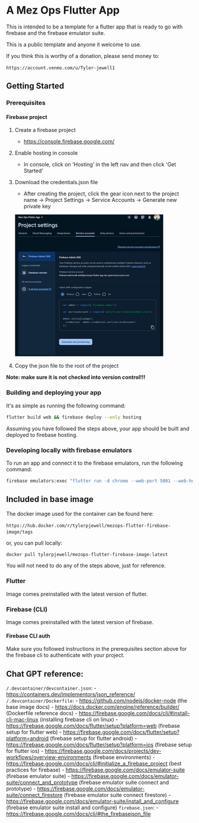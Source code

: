 # A Mez Ops Flutter App

This is intended to be a template for a flutter app that is ready to go with firebase and the firebase emulator suite.

This is a public template and anyone it welcome to use. 

If you think this is worthy of a donation, please send money to:

`https://account.venmo.com/u/Tyler-jewell1`

## Getting Started

### Prerequisites

#### Firebase project

1. Create a firebase project
    - https://console.firebase.google.com/
2. Enable hosting in console
    - In console, click on 'Hosting' in the left nav and then click 'Get Started'
3. Download the credentials.json file
    - After creating the project, click the gear icon next to the project name -> Project Settings -> Service Accounts -> Generate new private key

    ![Alt text](assets/download-service-account-json.png)
4. Copy the json file to the root of the project

**Note: make sure it is not checked into version control!!!**

### Building and deploying your app

It's as simple as running the following command:

```bash
flutter build web && firebase deploy --only hosting
```

Assuming you have followed the steps above, your app should be built and deployed to firebase hosting.

### Developing locally with firebase emulators

To run an app and connect it to the firebase emulators, run the following command:

```bash
firebase emulators:exec "flutter run -d chrome --web-port 5001 --web-hostname localhost"
```

## Included in base image

The docker image used for the container can be found here:

`https://hub.docker.com/r/tylerpjewell/mezops-flutter-firebase-image/tags`

or, you can pull locally:

```bash 
docker pull tylerpjewell/mezops-flutter-firebase-image:latest
```

You will not need to do any of the steps above, just for reference. 

### Flutter

Image comes preinstalled with the latest version of flutter. 

### Firebase (CLI)

Image comes preinstalled with the latest version of firebase.

#### Firebase CLI auth

Make sure you followed instructions in the prerequisites section above for the firebase cli to authenticate with your project.


## Chat GPT reference:
`/.devcontainer/devcontainer.json`: 
    - https://containers.dev/implementors/json_reference/
`/.devcontainer/Dockerfile`:
    - https://github.com/nodejs/docker-node (the base image docs)
    - https://docs.docker.com/engine/reference/builder/ (Dockerfile reference docs) 
    - https://firebase.google.com/docs/cli/#install-cli-mac-linux (installing firebase cli on linux)
    - https://firebase.google.com/docs/flutter/setup?platform=web (firebase setup for flutter web)
    - https://firebase.google.com/docs/flutter/setup?platform=android (firebase setup for flutter android)
    - https://firebase.google.com/docs/flutter/setup?platform=ios (firebase setup for flutter ios)
    - https://firebase.google.com/docs/projects/dev-workflows/overview-environments (firebase environments)
    - https://firebase.google.com/docs/cli/#initialize_a_firebase_project (best practices for firebase)
    - https://firebase.google.com/docs/emulator-suite (firebase emulator suite)
    - https://firebase.google.com/docs/emulator-suite/connect_and_prototype (firebase emulator suite connect and prototype)
    - https://firebase.google.com/docs/emulator-suite/connect_firestore (firebase emulator suite connect firestore)
    - https://firebase.google.com/docs/emulator-suite/install_and_configure (firebase emulator suite install and configure)
`firebase.json`:
    - https://firebase.google.com/docs/cli/#the_firebasejson_file
